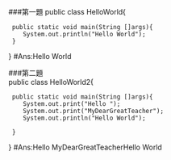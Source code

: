 ###第一題
public class HelloWorld{

     public static void main(String []args){
        System.out.println("Hello World");
     }
}
#Ans:Hello World

###第二題  
public class HelloWorld2{

     public static void main(String []args){
        System.out.print("Hello ");
		System.out.print("MyDearGreatTeacher");
		System.out.println("Hello World");
		
     }
}
#Ans:Hello MyDearGreatTeacherHello World








